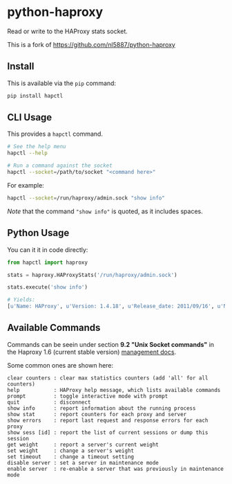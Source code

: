 python-haproxy
==============

Read or write to the HAProxy stats socket.

This is a fork of https://github.com/nl5887/python-haproxy

## Install

This is available via the `pip` command:

```bash
pip install hapctl
```

## CLI Usage

This provides a `hapctl` command.

```bash
# See the help menu
hapctl --help

# Run a command against the socket
hapctl --socket=/path/to/socket "<command here>"
```

For example:

```bash
hapctl --socket=/run/haproxy/admin.sock "show info"
```

*Note* that the command `"show info"` is quoted, as it includes spaces.

## Python Usage

You can it it in code directly:

```python
from hapctl import haproxy

stats = haproxy.HAProxyStats('/run/haproxy/admin.sock')

stats.execute('show info')

# Yields:
[u'Name: HAProxy', u'Version: 1.4.18', u'Release_date: 2011/09/16', u'Nbproc: 1', u'Process_num: 1', u'Pid: 19234', u'Uptime: 0d 6h18m11s', u'Uptime_sec: 22691', u'Memmax_MB: 0', u'Ulimit-n: 8210', u'Maxsock: 8210', u'Maxconn: 4096', u'Maxpipes: 0', u'CurrConns: 1', u'PipesUsed: 0', u'PipesFree: 0', u'Tasks: 7', u'Run_queue: 1', u'node: ip-10-0-0-45', u'description: ', u'']
```

## Available Commands

Commands can be seein under section **9.2 "Unix Socket commands"** in the Haproxy 1.6 (current stable version) [management docs](http://www.haproxy.org/download/1.6/doc/configuration.txt).

Some common ones are shown here:

```
clear counters : clear max statistics counters (add 'all' for all counters)
help           : HAProxy help message, which lists available commands
prompt         : toggle interactive mode with prompt
quit           : disconnect
show info      : report information about the running process
show stat      : report counters for each proxy and server
show errors    : report last request and response errors for each proxy
show sess [id] : report the list of current sessions or dump this session
get weight     : report a server's current weight
set weight     : change a server's weight  
set timeout    : change a timeout setting
disable server : set a server in maintenance mode
enable server  : re-enable a server that was previously in maintenance mode
```

